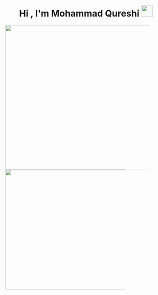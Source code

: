 <h1 align="center"><b>Hi , I'm Mohammad Qureshi </b><img src="https://media.giphy.com/media/hvRJCLFzcasrR4ia7z/giphy.gif" width="35"></h1>

<img src="https://github-readme-stats.vercel.app/api?username=ms-q-14&count_private=true&theme=chartreuse-dark&show_icons=true" width="450"/>

<img src="https://github-readme-stats.vercel.app/api/top-langs?username=ms-q-14&show_icons=true&locale=en&layout=compact&line_height=20&theme=chartreuse-dark" width="375" />



